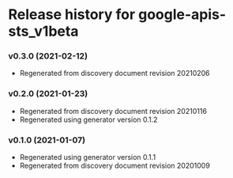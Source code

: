# Release history for google-apis-sts_v1beta

### v0.3.0 (2021-02-12)

* Regenerated from discovery document revision 20210206

### v0.2.0 (2021-01-23)

* Regenerated from discovery document revision 20210116
* Regenerated using generator version 0.1.2

### v0.1.0 (2021-01-07)

* Regenerated using generator version 0.1.1
* Regenerated from discovery document revision 20201009

